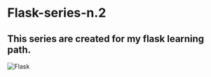 # Flask-series-n.2

## This series are created for my flask learning path.

![Flask](https://sourcedexter.com/wp-content/uploads/2017/09/flask-python.png)
